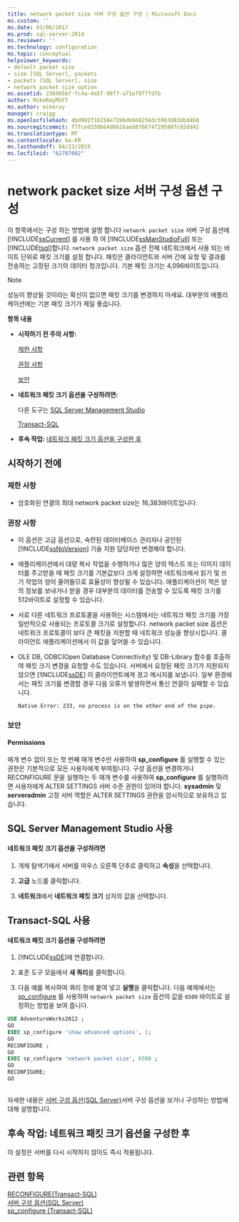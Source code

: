```yaml
---
title: network packet size 서버 구성 옵션 구성 | Microsoft Docs
ms.custom: ''
ms.date: 03/06/2017
ms.prod: sql-server-2014
ms.reviewer: ''
ms.technology: configuration
ms.topic: conceptual
helpviewer_keywords:
- default packet size
- size [SQL Server], packets
- packets [SQL Server], size
- network packet size option
ms.assetid: 236985bf-fc4a-4a57-98f7-a71ef977fd7b
author: MikeRayMSFT
ms.author: mikeray
manager: craigg
ms.openlocfilehash: 4bd992f16158e7286db668256dc5963d83dbd4b8
ms.sourcegitcommit: f7fced330b64d6616aeb8766747295807c92dd41
ms.translationtype: MT
ms.contentlocale: ko-KR
ms.lasthandoff: 04/23/2019
ms.locfileid: "62787002"
---
```

# <a name="configure-the-network-packet-size-server-configuration-option"></a>network packet size 서버 구성 옵션 구성
  이 항목에서는 구성 하는 방법에 설명 합니다 `network packet size` 서버 구성 옵션에 [!INCLUDE[ssCurrent](../../includes/sscurrent-md.md)] 를 사용 하 여 [!INCLUDE[ssManStudioFull](../../includes/ssmanstudiofull-md.md)] 또는 [!INCLUDE[tsql](../../includes/tsql-md.md)]합니다. `network packet size` 옵션 전체 네트워크에서 사용 되는 바이트 단위로 패킷 크기를 설정 합니다. 패킷은 클라이언트와 서버 간에 요청 및 결과를 전송하는 고정된 크기의 데이터 청크입니다. 기본 패킷 크기는 4,096바이트입니다.  
  
> [!NOTE]  
>  성능이 향상될 것이라는 확신이 없으면 패킷 크기를 변경하지 마세요. 대부분의 애플리케이션에는 기본 패킷 크기가 제일 좋습니다.  
  
 **항목 내용**  
  
-   **시작하기 전 주의 사항:**  
  
     [제한 사항](#Restrictions)  
  
     [권장 사항](#Recommendations)  
  
     [보안](#Security)  
  
-   **네트워크 패킷 크기 옵션을 구성하려면:**  
  
     다른 도구는 [SQL Server Management Studio](#SSMSProcedure)  
  
     [Transact-SQL](#TsqlProcedure)  
  
-   **후속 작업:**  [네트워크 패킷 크기 옵션을 구성한 후](#FollowUp)  
  
##  <a name="BeforeYouBegin"></a> 시작하기 전에  
  
###  <a name="Restrictions"></a> 제한 사항  
  
-   암호화된 연결의 최대 network packet size는 16,383바이트입니다.  
  
###  <a name="Recommendations"></a> 권장 사항  
  
-   이 옵션은 고급 옵션으로, 숙련된 데이터베이스 관리자나 공인된 [!INCLUDE[ssNoVersion](../../includes/ssnoversion-md.md)] 기술 지원 담당자만 변경해야 합니다.  
  
-   애플리케이션에서 대량 복사 작업을 수행하거나 많은 양의 텍스트 또는 이미지 데이터를 주고받을 때 패킷 크기를 기본값보다 크게 설정하면 네트워크에서 읽기 및 쓰기 작업의 양이 줄어들므로 효율성이 향상될 수 있습니다. 애플리케이션이 적은 양의 정보를 보내거나 받을 경우 대부분의 데이터를 전송할 수 있도록 패킷 크기를 512바이트로 설정할 수 있습니다.  
  
-   서로 다른 네트워크 프로토콜을 사용하는 시스템에서는 네트워크 패킷 크기를 가장 일반적으로 사용되는 프로토콜 크기로 설정합니다. network packet size 옵션은 네트워크 프로토콜이 보다 큰 패킷을 지원할 때 네트워크 성능을 향상시킵니다. 클라이언트 애플리케이션에서 이 값을 덮어쓸 수 있습니다.  
  
-   OLE DB, ODBC(Open Database Connectivity) 및 DB-Library 함수를 호출하여 패킷 크기 변경을 요청할 수도 있습니다. 서버에서 요청된 패킷 크기가 지원되지 않으면 [!INCLUDE[ssDE](../../includes/ssde-md.md)] 이 클라이언트에게 경고 메시지를 보냅니다. 일부 환경에서는 패킷 크기를 변경할 경우 다음 오류가 발생하면서 통신 연결이 실패할 수 있습니다.  
  
     `Native Error: 233, no process is on the other end of the pipe.`  
  
###  <a name="Security"></a> 보안  
  
####  <a name="Permissions"></a> Permissions  
 매개 변수 없이 또는 첫 번째 매개 변수만 사용하여 **sp_configure** 를 실행할 수 있는 권한은 기본적으로 모든 사용자에게 부여됩니다. 구성 옵션을 변경하거나 RECONFIGURE 문을 실행하는 두 매개 변수를 사용하여 **sp_configure** 를 실행하려면 사용자에게 ALTER SETTINGS 서버 수준 권한이 있어야 합니다. **sysadmin** 및 **serveradmin** 고정 서버 역할은 ALTER SETTINGS 권한을 암시적으로 보유하고 있습니다.  
  
##  <a name="SSMSProcedure"></a> SQL Server Management Studio 사용  
  
#### <a name="to-configure-the-network-packet-size-option"></a>네트워크 패킷 크기 옵션을 구성하려면  
  
1.  개체 탐색기에서 서버를 마우스 오른쪽 단추로 클릭하고 **속성**을 선택합니다.  
  
2.  **고급** 노드를 클릭합니다.  
  
3.  **네트워크**에서 **네트워크 패킷 크기** 상자의 값을 선택합니다.  
  
##  <a name="TsqlProcedure"></a> Transact-SQL 사용  
  
#### <a name="to-configure-the-network-packet-size-option"></a>네트워크 패킷 크기 옵션을 구성하려면  
  
1.  [!INCLUDE[ssDE](../../includes/ssde-md.md)]에 연결합니다.  
  
2.  표준 도구 모음에서 **새 쿼리**를 클릭합니다.  
  
3.  다음 예를 복사하여 쿼리 창에 붙여 넣고 **실행**을 클릭합니다. 다음 예제에서는 [sp_configure](/sql/relational-databases/system-stored-procedures/sp-configure-transact-sql) 를 사용하여 `network packet size` 옵션의 값을 `6500` 바이트로 설정하는 방법을 보여 줍니다.  
  
```sql  
USE AdventureWorks2012 ;  
GO  
EXEC sp_configure 'show advanced options', 1;  
GO  
RECONFIGURE ;  
GO  
EXEC sp_configure 'network packet size', 6500 ;  
GO  
RECONFIGURE;  
GO  
  
```  
  
 자세한 내용은 [서버 구성 옵션&#40;SQL Server&#41;](server-configuration-options-sql-server.md)서버 구성 옵션을 보거나 구성하는 방법에 대해 설명합니다.  
  
##  <a name="FollowUp"></a> 후속 작업: 네트워크 패킷 크기 옵션을 구성한 후  
 이 설정은 서버를 다시 시작하지 않아도 즉시 적용됩니다.  
  
## <a name="see-also"></a>관련 항목  
 [RECONFIGURE&#40;Transact-SQL&#41;](/sql/t-sql/language-elements/reconfigure-transact-sql)   
 [서버 구성 옵션&#40;SQL Server&#41;](server-configuration-options-sql-server.md)   
 [sp_configure &#40;Transact-SQL&#41;](/sql/relational-databases/system-stored-procedures/sp-configure-transact-sql)  
  
  
